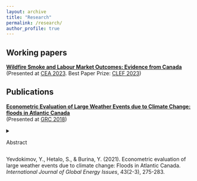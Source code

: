 ```yaml
---
layout: archive
title: "Research"
permalink: /research/
author_profile: true
---
```


## Working papers

**[Wildfire Smoke and Labour Market Outcomes: Evidence from Canada](https://stanhetalo.github.io/files/Paper_1_Labor_market_Canada.pdf)** <br />
(Presented at [CEA 2023](https://www.economics.ca/cpages/cea2023). Best Paper Prize: [CLEF 2023](https://www.sfu.ca/economics/community/news/2023/06/wildfire-smoke-and-labour-market-outcomes--phd-paper-runner-up-f.html))

## Publications

**[Econometric Evaluation of Large Weather Events due to Climate Change: floods in Atlantic Canada](https://www.inderscienceonline.com/doi/abs/10.1504/IJGEI.2021.115149)** <br />
(Presented at [GRC 2018](https://grc.unbgsa.ca/grc-2018/#home))
<details>
<summary>

Abstract

</summary>
      
Climate change increases frequency of large weather events such as floods, storm surges, cyclones, hurricanes, high-speed winds, thunderstorms, snowstorms, blizzards, extreme temperatures, and others. All these events lead to a significant economic damage to property, infrastructure, and human health. Historically Atlantic Canada has been vulnerable to flooding. Therefore, the goal of this study is to establish a relationship between socio-economic, climatological as well as direct flood factors and economic loss from floods in Atlantic Canada. First, this study evaluates probability of floods in Atlantic Canada due to hydrological as well as climatological factors. Second, it tests the hypothesis of an increasing frequency of floods in the future due to climate change. Coupled with economic losses from floods defined earlier, it will give us a possibility to evaluate the expected damage from floods in Atlantic Canada due to climate change to justify investment into mitigation measures.
</details> 
      
Yevdokimov, Y., Hetalo, S., & Burina, Y. (2021). Econometric evaluation of large weather events due to climate change: Floods in Atlantic Canada. _International Journal of Global Energy Issues_, 43(2-3), 275-283.
